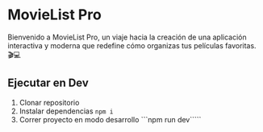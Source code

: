# MovieList Pro

Bienvenido a MovieList Pro, un viaje hacia la creación de una aplicación interactiva y moderna que redefine cómo organizas tus películas favoritas. 🎬💻

## Ejecutar en Dev

1. Clonar repositorio
2. Instalar dependencias ```npm i```
3. Correr proyecto en modo desarrollo ```npm run dev`````
